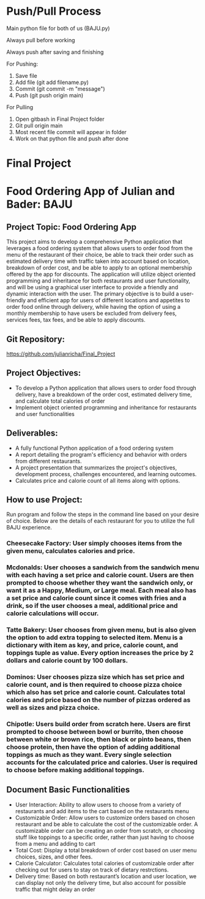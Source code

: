 # Push/Pull Process
Main python file for both of us (BAJU.py)

Always pull before working

Always push after saving and finishing

For Pushing:
1. Save file
2. Add file (git add filename.py)
3. Commit (git commit -m "message")
4. Push (git push origin main)

For Pulling
1. Open gitbash in Final Project folder
2. Git pull origin main
3. Most recent file commit will appear in folder
4. Work on that python file and push after done





# Final Project
# Food Ordering App of Julian and Bader: BAJU

## Project Topic: Food Ordering App 
This project aims to develop a comprehensive Python application that leverages a food ordering system that allows users to order food from the menu of the restaurant of their choice, be able to track their order such as estimated delivery time with traffic taken into account based on location, breakdown of order cost, and be able to apply to an optional membership offered by the app for discounts. The application will utilize object oriented programming and inheritance for both restaurants and user functionality, and will be using a graphical user interface to provide a friendly and dynamic interaction with the user. The primary objective is to build a user-friendly and efficient app for users of different locations and appetites to order food online through delivery, while having the option of using a monthly membership to have users be excluded from delivery fees, services fees, tax fees, and be able to apply discounts. 

## Git Repository: 
https://github.com/julianricha/Final_Project 

## Project Objectives: 
- To develop a Python application that allows users to order food through delivery, have a breakdown of the order cost, estimated delivery time, and calculate total calories of order
- Implement object oriented programming and inheritance for restaurants and user functionalities

## Deliverables: 
- A fully functional Python application of a food ordering system 
- A report detailing the program's efficiency and behavior with orders from different restaurants. 
- A project presentation that summarizes the project's objectives, development process,  challenges encountered, and learning outcomes.
- Calculates price and calorie count of all items along with options.

## How to use Project:
Run program and follow the steps in the command line based on your desire of choice. Below are the details of each restaurant for you to utilize the full BAJU experience.

### Cheesecake Factory: User simply chooses items from the given menu, calculates calories and price.
### Mcdonalds: User chooses a sandwich from the sandwich menu with each having a set price and calorie count. Users are then prompted to choose whether they want the sandwich only, or want it as a Happy, Medium, or Large meal. Each meal also has a set price and calorie count since it comes with fries and a drink, so if the user chooses a meal, additional price and calorie calculations will occur.
### Tatte Bakery: User chooses from given menu, but is also given the option to add extra topping to selected item. Menu is a dictionary with item as key, and price, calorie count, and toppings tuple as value. Every option increases the price by 2 dollars and calorie count by 100 dollars.
### Dominos: User chooses pizza size which has set price and calorie count, and is then required to choose pizza choice which also has set price and calorie count. Calculates total calories and price based on the number of pizzas ordered as well as sizes and pizza choice.
### Chipotle: Users build order from scratch here. Users are first prompted to choose between bowl or burrito, then choose between white or brown rice, then black or pinto beans, then choose protein, then have the option of adding additional toppings as much as they want. Every single selection accounts for the calculated price and calories. User is required to choose before making additional toppings.

## Document Basic Functionalities 
- User Interaction: Ability to allow users to choose from a variety of restaurants and add items to the cart based on the restaurants menu
- Customizable Order: Allow users to customize orders based on chosen restaurant and be able to calculate the cost of the customizable order. A customizable order can be creating an order from scratch, or choosing stuff like toppings to a specific order, rather than just having to choose from a menu and adding to cart
- Total Cost: Display a total breakdown of order cost based on user menu choices, sizes, and other fees.
- Calorie Calculator: Calculates total calories of customizable order after checking out for users to stay on track of dietary restrctions.
- Delivery time: Based on both restaurant’s location and user location, we can display not only the delivery time, but also account for possible traffic that might delay an order

